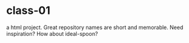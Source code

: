 # class-01
a html project. Great repository names are short and memorable. Need inspiration? How about ideal-spoon?
